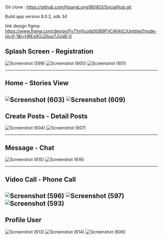 Git clone : https://github.com/HoangLong180903/SocialHub.git

Build app version 8.0.2, sdk 34

link design figma: https://www.figma.com/design/Fv71mYoJdp5GB9FVCAVktC/Untitled?node-id=0-1&t=HREs9OJ2buzTJUqB-0

Splash Screen - Registration 
-------------------------------------------------------

![Screenshot (599)](https://github.com/HoangLong180903/SocialHub/assets/118257963/273181bd-798f-4426-a2c8-f44344e5eac3)
![Screenshot (600)](https://github.com/HoangLong180903/SocialHub/assets/118257963/4976120b-0830-4a3d-bc5d-79349763c0d8)
![Screenshot (601)](https://github.com/HoangLong180903/SocialHub/assets/118257963/2b8a481f-6953-405e-98e2-1eea9363cccd)

-------------------------------------------------------
Home - Stories View
-------------------------------------------------------
![Screenshot (603)](https://github.com/HoangLong180903/SocialHub/assets/118257963/9013fffb-d797-4c89-9b1b-403758aa7d90)
![Screenshot (609)](https://github.com/HoangLong180903/SocialHub/assets/118257963/3adafd66-1c27-4436-a73b-e8405f99e1ee)
-------------------------------------------------------
Create Posts - Detail Posts
-------------------------------------------------------
![Screenshot (604)](https://github.com/HoangLong180903/SocialHub/assets/118257963/db2d5b90-b844-417f-8043-1cb7d4ff6b11)
![Screenshot (607)](https://github.com/HoangLong180903/SocialHub/assets/118257963/348620da-85fb-4495-929b-1b265de26ea2)

-------------------------------------------------------
Message - Chat
-------------------------------------------------------
![Screenshot (615)](https://github.com/HoangLong180903/SocialHub/assets/118257963/49aa4586-fc0e-497b-8d5a-f455ec299ab5)
![Screenshot (616)](https://github.com/HoangLong180903/SocialHub/assets/118257963/b3429169-02e2-46a4-987a-34434da49831)

-------------------------------------------------------
Video Call - Phone Call 
-------------------------------------------------------
![Screenshot (596)](https://github.com/HoangLong180903/SocialHub/assets/118257963/69049535-4a50-4697-a2d0-edef5a575f3d)
![Screenshot (597)](https://github.com/HoangLong180903/SocialHub/assets/118257963/75efa330-98e8-4dc8-a007-a2ba4551c1c2)
![Screenshot (593)](https://github.com/HoangLong180903/SocialHub/assets/118257963/20d20620-687a-4a0c-916e-d150714ee718)
-------------------------------------------------------
Profile User
-------------------------------------------------------
![Screenshot (613)](https://github.com/HoangLong180903/SocialHub/assets/118257963/79b860a6-e398-4f55-90bb-24156c0ddc6c)
![Screenshot (614)](https://github.com/HoangLong180903/SocialHub/assets/118257963/f3c58d9f-59f9-467e-b11f-ca9c33936fe2)
![Screenshot (606)](https://github.com/HoangLong180903/SocialHub/assets/118257963/49afb783-a90d-4bb5-ba4d-8d164e4ea5e4)







